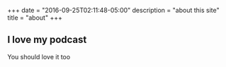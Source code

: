+++
date = "2016-09-25T02:11:48-05:00"
description = "about this site"
title = "about"
+++

## I love my podcast
You should love it too